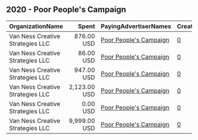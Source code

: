 ## 2020 - Poor People's Campaign 
|OrganizationName|Spent|PayingAdvertiserNames|CreativeUrls|Impressions|Genders|AgeBrackets|CountryCodes|BillingAddresses|CandidateBallotInformation|
|:---|---:|:---|:---|---:|:---|:---|:---|:---|:---|
|Van Ness Creative Strategies LLC|876.00 USD|[Poor People's Campaign](2020/Poor_People's_Campaign.md)|[0](https://www.snap.com/political-ads/asset/2c2cf14638bf5bd2cdc9ab006e2a1ad508e70b621be00c5542d43ded3a2d5a17?mediaType=jpg)|185,995||18+|united states|US|Poor Peoples Campaign|
|Van Ness Creative Strategies LLC|86.00 USD|[Poor People's Campaign](2020/Poor_People's_Campaign.md)|[0](https://www.snap.com/political-ads/asset/4e606931ef1b515e5b8931434aaa3d1586e0acbfa6a61252a6b6c68e713d2c97?mediaType=mp4)|32,234||18+|united states|US||
|Van Ness Creative Strategies LLC|947.00 USD|[Poor People's Campaign](2020/Poor_People's_Campaign.md)|[0](https://www.snap.com/political-ads/asset/ef0ac200e0786b346374b3bfbe5391b23a037985218b306f05326fb1ac0c8302?mediaType=mp4)|228,683||18+|united states|US||
|Van Ness Creative Strategies LLC|2,123.00 USD|[Poor People's Campaign](2020/Poor_People's_Campaign.md)|[0](https://www.snap.com/political-ads/asset/2f8284722a0d283f12d5fa2531f4e34ac84ec128a6aa29372d35f7474bbcf612?mediaType=jpg)|445,498||18+|united states|US|Poor Peoples Campaign|
|Van Ness Creative Strategies LLC|0.00 USD|[Poor People's Campaign](2020/Poor_People's_Campaign.md)|[0](https://www.snap.com/political-ads/asset/4e606931ef1b515e5b8931434aaa3d1586e0acbfa6a61252a6b6c68e713d2c97?mediaType=mp4)|43||18+|united states|US||
|Van Ness Creative Strategies LLC|9,999.00 USD|[Poor People's Campaign](2020/Poor_People's_Campaign.md)|[0](https://www.snap.com/political-ads/asset/4e606931ef1b515e5b8931434aaa3d1586e0acbfa6a61252a6b6c68e713d2c97?mediaType=mp4)|1,004,259||18+|united states|US||
